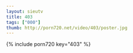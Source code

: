 ```yaml
--- 
layout: sieutv
title: 403
tags: ["000"]
thumb: http://porn720.net/video/403/poster.jpg
---
```

{% include porn720 key="403" %} 
